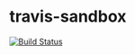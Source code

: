 # travis-sandbox
[![Build Status](https://travis-ci.org/okapies/travis-sandbox.svg?branch=master)](https://travis-ci.org/okapies/travis-sandbox)

